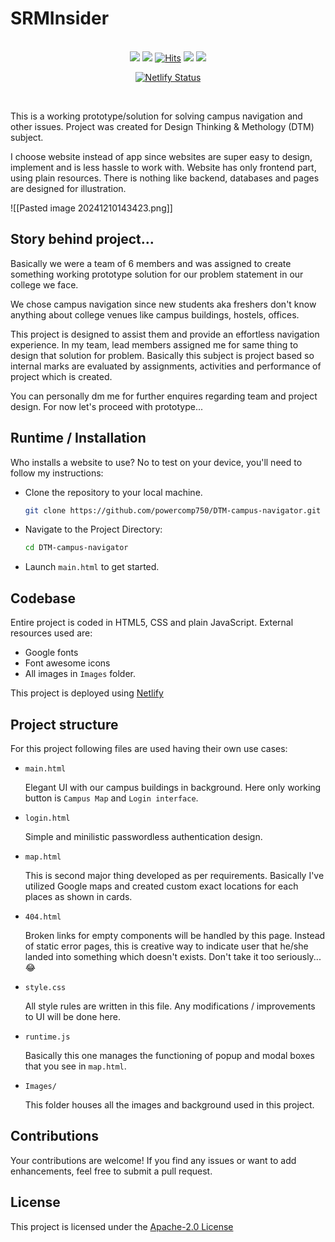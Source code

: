 # SRMInsider

<br>
<div align="center">
<img src="https://img.shields.io/badge/version-v1.1-green">
<img src="https://img.shields.io/badge/release-stable-gree">
<a href="https://hits.sh/github.com/powercomp750/SRMInsider/"><img alt="Hits" src="https://hits.sh/github.com/powercomp750/SRMInsider.svg?color=007ec6"/></a>
<img src="https://img.shields.io/badge/made_with-❤-red"> <a href="https://github.com/powercomp750/SRMInsider/blob/main/LICENSE"><img src="https://img.shields.io/badge/License-Apache_2.0-red.svg"/></a>
  
[![Netlify Status](https://api.netlify.com/api/v1/badges/36236930-ced1-446a-a9ca-7706c7a6e848/deploy-status)](https://app.netlify.com/sites/srminsider/deploys)

</div>
<br>

This is a working prototype/solution for solving campus navigation and other issues. Project was created for Design Thinking &amp; Methology (DTM) subject.

I choose website instead of app since websites are super easy to design, implement and is less hassle to work with. Website has only frontend part, using plain resources. There is nothing like backend, databases and pages are designed for illustration.

![[Pasted image 20241210143423.png]]

## Story behind project...

Basically we were a team of 6 members and was assigned to create something working prototype solution for our problem statement in our college we face.

We chose campus navigation since new students aka freshers don't know anything about college venues like campus buildings, hostels, offices.

This project is designed to assist them and provide an effortless navigation experience. In my team, lead members assigned me for same thing to design that solution for problem. Basically this subject is project based so internal marks are evaluated by assignments, activities and performance of project which is created.

You can personally dm me for further enquires regarding team and project design. For now let's proceed with prototype...


## Runtime / Installation

Who installs a website to use? No to test on your device, you'll need to follow my instructions:

* Clone the repository to your local machine.
  
  ```bash
  git clone https://github.com/powercomp750/DTM-campus-navigator.git
  ```
  
* Navigate to the Project Directory:
  
  ```bash
  cd DTM-campus-navigator
  ```
  
* Launch ```main.html``` to get started.

## Codebase

Entire project is coded in HTML5, CSS and plain JavaScript. External resources used are:

* Google fonts 
* Font awesome icons
* All images in <code>Images</code> folder.

This project is deployed using [Netlify](https://www.netlify.com/)
  

## Project structure

For this project following files are used having their own use cases:

* <code>main.html</code>
  
  Elegant UI with our campus buildings in background. Here only working button is <code>Campus Map</code> and ``` Login interface ```.
  

* <code>login.html</code>
  
  Simple and minilistic passwordless authentication design.
  

* <code>map.html</code>
  
  This is second major thing developed as per requirements. Basically I've utilized Google maps and created custom exact locations for each places as shown in cards.
  
* <code>404.html</code>
  
  Broken links for empty components will be handled by this page. Instead of static error pages, this is creative way to indicate user that he/she landed into something which doesn't exists. Don't take it too seriously... 😂
  

* <code>style.css</code>
  
  All style rules are written in this file. Any modifications / improvements to UI will be done here. 

* <code>runtime.js</code>
  
  Basically this one manages the functioning of popup and modal boxes that you see in <code>map.html</code>.
  
- <code>Images/</code>
  
  This folder houses all the images and background used in this project. 

## Contributions

Your contributions are welcome! If you find any issues or want to add enhancements, feel free to submit a pull request.

## License

This project is licensed under the [Apache-2.0 License](https://github.com/powercomp750/DTM-campus-navigator/blob/main/LICENSE)


